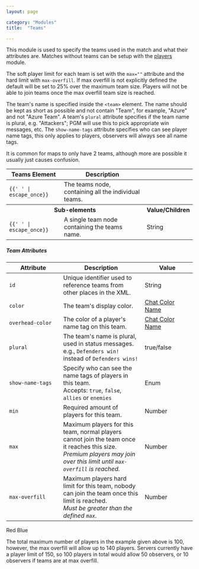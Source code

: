 ```yaml
---
layout: page

category: "Modules"
title:  "Teams"

---
```


This module is used to specify the teams used in the match and what their attributes are.
Matches without teams can be setup with the [players](/modules/players) module.

The soft player limit for each team is set with the `max=""` attribute and the hard limit with `max-overfill`. If max overfill is not explicitly defined the default will be set to 25% over the maximum team size. Players will not be able to join teams once the max overfill team size is reached.

The team's name is specified inside the `<team>` element. The name should be kept as short as possible and not contain "Team", for example, "Azure" and not "Azure Team".
A team's `plural` attribute specifies if the team name is plural, e.g. "Attackers"; PGM will use this to pick appropriate win messages, etc. The `show-name-tags` attribute specifies who can see player name tags, this only applies to players, observers will always see all name tags.

It is common for maps to only have 2 teams, although more are possible it usually just causes confusion.
<div class='table-responsive'>
  <table class='table table-striped table-condensed'>
    <thead>
      <tr>
        <th>Teams Element</th>
        <th>Description</th>
        <th></th>
      </tr>
    </thead>
    <tbody>
      <tr>
        <td>
          <span class='highlight'>
            <code>{{'<teams> </teams>' | escape_once}}</code>
          </span>
        </td>
        <td>The teams node, containing all the individual teams.</td>
        <td></td>
      </tr>
      <tr>
        <th colspan='2'>Sub-elements</th>
        <th>Value/Children</th>
      </tr>
      <tr>
        <td>
          <span class='highlight'>
            <code>{{'<team> </team>' | escape_once}}</code>
          </span>
        </td>
        <td>
          A single team node containing the teams name.
        </td>
        <td>
          <span class='label label-primary'>String</span>
        </td>
      </tr>
    </tbody>
  </table>
</div>
<h5>Team Attributes</h5>
<div class='table-responsive'>
  <table class='table table-striped table-condensed'>
    <thead>
      <tr>
        <th style='min-width: 130px;'>Attribute</th>
        <th>Description</th>
        <th style='min-width: 120px;'>Value</th>
      </tr>
    </thead>
    <tbody>
      <tr>
        <td>
          <code>id</code>
        </td>
        <td>Unique identifier used to reference teams from other places in the XML.</td>
        <td>
          <span class='label label-primary'>String</span>
        </td>
      </tr>
      <tr>
        <td>
          <code>color</code>
        </td>
        <td>The team's display color.</td>
        <td>
          <a href='/reference/formatting#chatColors'>Chat Color Name</a>
        </td>
      </tr>
      <tr>
        <td>
          <code>overhead-color</code>
        </td>
        <td>The color of a player's name tag on this team.</td>
        <td>
          <a href='/reference/formatting#chatColors'>Chat Color Name</a>
        </td>
      </tr>
      <tr>
        <td>
          <code>plural</code>
        </td>
        <td>
          The team's name is plural, used in status messages.
          <br>
          e.g.,  <code>Defenders win!</code> instead of <code>Defenders wins!</code>
        </td>
        <td>
          <span class='label label-primary'>true/false</span>
        </td>
      </tr>
      <tr>
        <td>
          <code>show-name-tags</code>
        </td>
        <td>
          Specify who can see the name tags of players in this team.
          <br>
          Accepts:
          <code>true</code>, <code>false</code>, <code>allies</code> or <code>enemies</code>
        </td>
        <td>
          <span class='label label-primary'>Enum</span>
        </td>
      </tr>
      <tr>
        <td>
          <code>min</code>
        </td>
        <td>
          Required amount of players for this team.
        </td>
        <td>
          <span class='label label-primary'>Number</span>
        </td>
      </tr>
      <tr>
        <td>
          <code>max</code>
        </td>
        <td>
          Maximum players for this team, normal players cannot join the team once it reaches this size.
          <br>
          <i>Premium players may join over this limit until <code>max-overfill</code> is reached.</i>
        </td>
        <td>
          <span class='label label-primary'>Number</span>
        </td>
      </tr>
      <tr>
        <td>
          <code>max-overfill</code>
        </td>
        <td>
          Maximum players hard limit for this team, nobody can join the team once this limit is reached.
          <br>
          <i>Must be greater than the defined <code>max</code>.</i>
        </td>
        <td>
          <span class='label label-primary'>Number</span>
        </td>
      </tr>
    </tbody>
  </table>
</div>
    <teams>
       <team id="red-team" color="dark red" max="50" max-overfill="70">Red</team>
       <team id="blue-team" color="blue" max="50" max-overfill="70">Blue</team>
    </teams>

The total maximum number of players in the example given above is 100, however, the max overfill will allow up to 140 players. Servers currently have a player limit of 150, so 100 players in total would allow 50 observers, or 10 observers if teams are at max overfill.
